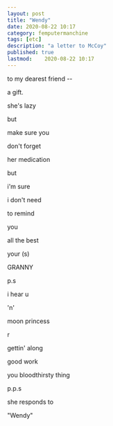 ```yaml
---
layout: post
title: "Wendy"
date: 2020-08-22 10:17
category: femputermanchine
tags: [etc]
description: "a letter to McCoy"
published: true
lastmod:	2020-08-22 10:17
---
```

[//]: # ( 8/22/20  -added)

to my dearest friend --

a gift.

she's lazy 

but 

make sure you

don't forget 

her medication

but 

i'm sure 

i don't need

to remind 

you 

all the best 

your (s)

GRANNY 

p.s 

i hear u 

'n' 

moon princess 

r 

gettin' along 

good work 

you bloodthirsty thing 

p.p.s 

she responds to 

"Wendy"
